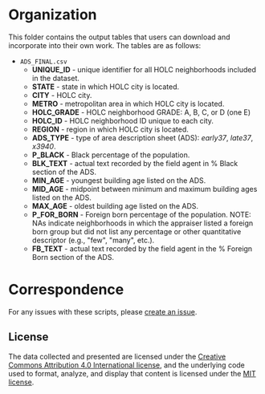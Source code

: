 # Organization
This folder contains the output tables that users can download and incorporate into their own work. The tables are as follows:

- `ADS_FINAL.csv`
  - **UNIQUE_ID** - unique identifier for all HOLC neighborhoods included in the dataset.
  - **STATE** - state in which HOLC city is located.
  - **CITY** - HOLC city.
  - **METRO** - metropolitan area in which HOLC city is located.
  - **HOLC_GRADE** - HOLC neighborhood GRADE: A, B, C, or D (one E)
  - **HOLC_ID** - HOLC neighborhood ID unique to each city.
  - **REGION** - region in which HOLC city is located.
  - **ADS_TYPE** - type of area description sheet (ADS): *early37*, *late37*, *x3940*.
  - **P_BLACK** - Black percentage of the population.
  - **BLK_TEXT** - actual text recorded by the field agent in % Black section of the ADS.
  - **MIN_AGE** - youngest building age listed on the ADS.
  - **MID_AGE** - midpoint between minimum and maximum building ages listed on the ADS.
  - **MAX_AGE** - oldest building age listed on the ADS.
  - **P_FOR_BORN** - Foreign born percentage of the population. NOTE: NAs indicate neighborhoods in which the appraiser listed a foreign born group but did not list any percentage or other quantitative descriptor (e.g., "few", "many", etc.).
  - **FB_TEXT** - actual text recorded by the field agent in the % Foreign Born section of the ADS.

# Correspondence
For any issues with these scripts, please [create an issue](https://github.com/[removed]/HHUUD10/issues).

## License
The data collected and presented are licensed under the [Creative Commons Attribution 4.0 International license](https://creativecommons.org/licenses/by/4.0/), and the underlying code used to format, analyze, and display that content is licensed under the [MIT license](http://opensource.org/licenses/mit-license.php).
